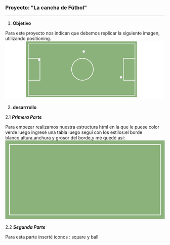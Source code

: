 ### Proyecto: "La cancha de Fútbol" ###

--------------------------------------------------------------

1) __Objetivo__

  Para este proyecto nos indican que debemos replicar la siguiente imagen, utilizando positioning.
  ![Objetivo](assets/images/objetivo.png)

2) __desarrrollo__

  2.1 ***Primera Parte***

  Para empezar realizamos nuestra estructura html en la que le puese color verde luego ingresé una tabla luego seguí con los estilos:el borde blanco,altura,anchura y grosor del borde,y me quedó así:![primera parte](assets/images/primera_parte.png)

  2.2 ***Segunda Parte***

  Para esta parte inserté iconos : square y ball
